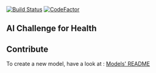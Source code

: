 [![Build Status](https://travis-ci.com/antoninklopp/AIChallenge4Health.svg?token=8pPsJszYyD4F2sH8gLrb&branch=master)](https://travis-ci.com/antoninklopp/AIChallenge4Health)
[![CodeFactor](https://www.codefactor.io/repository/github/antoninklopp/aichallenge4health/badge)](https://www.codefactor.io/repository/github/antoninklopp/aichallenge4health)

## AI Challenge for Health

## Contribute

To create a new model, have a look at : [Models' README](src/models/README.md)
